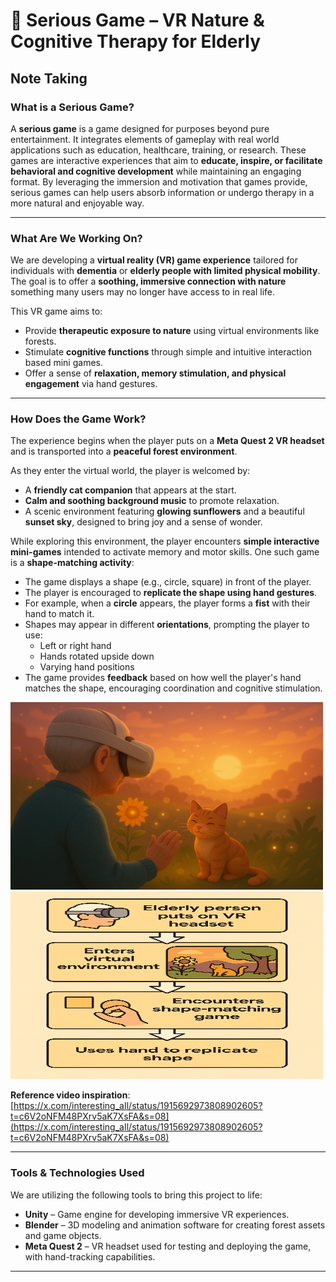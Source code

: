 # 🌿 Serious Game – VR Nature & Cognitive Therapy for Elderly

## Note Taking

### What is a Serious Game?

A **serious game** is a game designed for purposes beyond pure entertainment. It integrates elements of gameplay with real world applications such as education, healthcare, training, or research. These games are interactive experiences that aim to **educate, inspire, or facilitate behavioral and cognitive development** while maintaining an engaging format. By leveraging the immersion and motivation that games provide, serious games can help users absorb information or undergo therapy in a more natural and enjoyable way.

---

### What Are We Working On?

We are developing a **virtual reality (VR) game experience** tailored for individuals with **dementia** or **elderly people with limited physical mobility**. The goal is to offer a **soothing, immersive connection with nature** something many users may no longer have access to in real life.

This VR game aims to:

- Provide **therapeutic exposure to nature** using virtual environments like forests.
- Stimulate **cognitive functions** through simple and intuitive interaction based mini games.
- Offer a sense of **relaxation, memory stimulation, and physical engagement** via hand gestures.

---

### How Does the Game Work?

The experience begins when the player puts on a **Meta Quest 2 VR headset** and is transported into a **peaceful forest environment**.

As they enter the virtual world, the player is welcomed by:
- A **friendly cat companion** that appears at the start.
- **Calm and soothing background music** to promote relaxation.
- A scenic environment featuring **glowing sunflowers** and a beautiful **sunset sky**, designed to bring joy and a sense of wonder.

While exploring this environment, the player encounters **simple interactive mini-games** intended to activate memory and motor skills. One such game is a **shape-matching activity**:

- The game displays a shape (e.g., circle, square) in front of the player.
- The player is encouraged to **replicate the shape using hand gestures**.
- For example, when a **circle** appears, the player forms a **fist** with their hand to match it.
- Shapes may appear in different **orientations**, prompting the player to use:
  - Left or right hand
  - Hands rotated upside down
  - Varying hand positions
- The game provides **feedback** based on how well the player's hand matches the shape, encouraging coordination and cognitive stimulation.


<img src="img/image_1.png" alt="VR Game theme" width="500" height="300"/>

<img src="img/image_2_diagram.png" alt="VR Game Flow Diagram" width="500" height ="300"/>



**Reference video inspiration**:  
[https://x.com/interesting_aIl/status/1915692973808902605?t=c6V2oNFM48PXrv5aK7XsFA&s=08](https://x.com/interesting_aIl/status/1915692973808902605?t=c6V2oNFM48PXrv5aK7XsFA&s=08)

---

###  Tools & Technologies Used

We are utilizing the following tools to bring this project to life:

- **Unity** – Game engine for developing immersive VR experiences.
- **Blender** – 3D modeling and animation software for creating forest assets and game objects.
- **Meta Quest 2** – VR headset used for testing and deploying the game, with hand-tracking capabilities.

---
